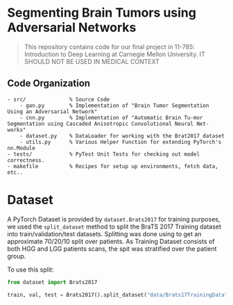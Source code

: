 # Segmenting Brain Tumors using Adversarial Networks

> This repository contains code for our final project in 11-785: Introduction to
> Deep Learning at Carnegie Mellon University. IT SHOULD NOT BE USED IN MEDICAL
> CONTEXT

## Code Organization

```
- src/              % Source Code
    - gan.py        % Implementation of "Brain Tumor Segmentation Using an Adversarial Network"
    - cnn.py        % Implementation of "Automatic Brain Tu-mor Segmentation using Cascaded Anisotropic Convolutional Neural Net-works"
    - dataset.py    % DataLoader for working with the Brat2017 dataset
    - utils.py      % Various Helper Function for extending PyTorch's nn.Module
- tests/            % PyTest Unit Tests for checking out model correctness.
- makefile          % Recipes for setup up environments, fetch data, etc..
```

# Dataset

A PyTorch Dataset is provided by `dataset.Brats2017` for training purposes, we
used the `split_dataset` method to split the BraTS 2017 Training dataset into
train/validation/test datasets. Splitting was done using to get an approximate
70/20/10 split over patients. As Training Dataset consists of both HGG and LGG
patients scans, the spit was stratified over the patient group.

To use this split:

```python
from dataset import Brats2017

train, val, test = Brats2017().split_dataset("data/Brats17TrainingData")
```

